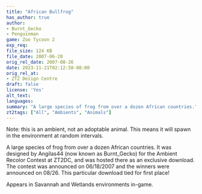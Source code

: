 ```yaml
---
title: "African Bullfrog"
has_author: true
author: 
- Burnt_Gecko
- Penguinman
game: Zoo Tycoon 2
exp_req: 
file_size: 124 KB
file_date: 2007-06-20
orig_rel_date: 2007-08-26
date: 2023-11-21T02:12:58-08:00
orig_rel_at: 
- ZT2 Design Centre
draft: false
license: 'Yes'
alt_text: 
languages: 
summary: "A large species of frog from over a dozen African countries."
zt2tags: ["All", "Ambients", "Animals"]
---
```

Note: this is an ambient, not an adoptable animal. This means it will spawn in the environment at random intervals.

A large species of frog from over a dozen African countries. It was designed by Angilas44 (now known as Burnt_Gecko) for the Ambient Recolor Contest at ZT2DC, and was hosted there as an exclusive download. The contest was announced on 06/18/2007 and the winners were announced on 08/26. This particular download tied for first place!

Appears in Savannah and Wetlands environments in-game.